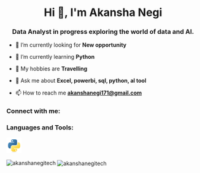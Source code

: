 <h1 align="center">Hi 👋, I'm Akansha Negi</h1>
<h3 align="center">Data Analyst in progress exploring the world of data and AI.</h3>

- 🔭 I’m currently looking for **New opportunity**

- 🌱 I’m currently learning **Python**

- 👯 My hobbies are **Travelling**

- 💬 Ask me about **Excel, powerbi, sql, python, al tool**

- 📫 How to reach me **akanshanegi171@gmail.com**

<h3 align="left">Connect with me:</h3>
<p align="left">
</p>

<h3 align="left">Languages and Tools:</h3>
<p align="left"> <a href="https://www.python.org" target="_blank" rel="noreferrer"> <img src="https://raw.githubusercontent.com/devicons/devicon/master/icons/python/python-original.svg" alt="python" width="40" height="40"/> </a> </p>

<p><img align="left" src="https://github-readme-stats.vercel.app/api/top-langs?username=akanshanegitech&show_icons=true&locale=en&layout=compact" alt="akanshanegitech" /></p>

<p>&nbsp;<img align="center" src="https://github-readme-stats.vercel.app/api?username=akanshanegitech&show_icons=true&locale=en" alt="akanshanegitech" /></p>

